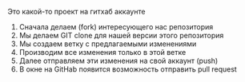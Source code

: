 Это какой-то проект на гитхаб аккаунте

1. Сначала делаем (fork) интересующего нас репозитория
2. Мы делаем GIT clone для нашей версии этого репозитория
3. Мы создаем ветку с предлагаемыми изменениями
4. Производим все изменения только в этой ветке
5. Далее отправляем эти изменения на свой аккаунт (push)
6. В окне на GitHab появится возможность отправить pull request